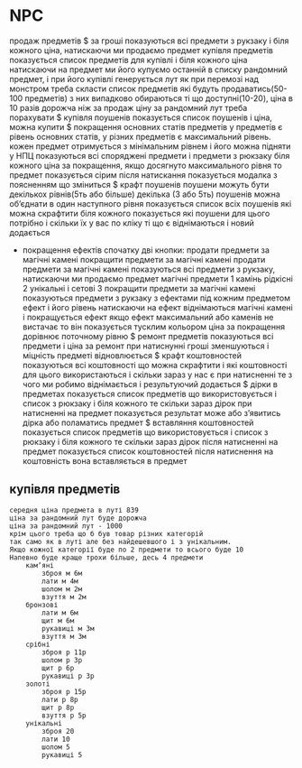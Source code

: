 # NPC
продаж предметів
$    за гроші
    показуються всі предмети з рукзаку і біля кожного ціна, натискаючи ми продаємо предмет
купівля предметів
    показується список предметів для купівлі і біля кожного ціна
    натискаючи на предмет ми його купуємо
    останній в списку рандомний предмет, і при його купівлі генерується лут як при перемозі над монстром
    треба скласти список предметів які будуть продаватись(50-100 предметів)
    з них випадково обираються ті що доступні(10-20), ціна в 10 разів дорожча ніж за продаж
    ціну за рандомний лут треба порахувати
$ купівля поушенів
    показується список поушенів і ціна, можна купити
$ покращення основних статів предметів
    у предметів є рівень основних статів, у різних предметів є максимальний рівень.
    кожен предмет отримується з мінімальним рівнем і його можна підняти
    у НПЦ показуються всі споряджені предмети і предмети з рюкзаку
    біля кожного ціна за покращення, якщо досягнуто максимального рівня то предмет показується сірим
    після натискання показується модалка з поясненням що зміниться
$ крафт поушенів
    поушени можуть бути декількох рівнів(5ть або більше)
    декілька (3 або 5ть) поушенів можна обʼєднати в один наступного рівня
    показується список всіх поушенів які можна скрафтити
    біля кожного показується які поушени для цього потрібно і скільки їх у вас
    по кліку ті що є віднімаються і новий додається
* покращення ефектів
    спочатку дві кнопки:
        продати предмети за магічні камені
        покращити предмети за магічні камені
    продати предмети за магічні камені
        показуються всі предмети з рукзаку, натискаючи ми продаємо предмет
        магічні предмети 1 камінь
        рідкісні 2
        унікальні і сетові 3
    покращити предмети за магічні камені
        показуються предмети з рукзаку з ефектами
        під кожним предметом ефект і його рівень
        натискаючи на ефект віднімаються магічні камені і покращується ефект
        якщо ефект максимальний або каменів не вистачає то він показується тусклим кольором
        ціна за покращення дорівнює поточному рівню
$ ремонт предметів
    показуються всі предмети і ціна за ремонт
    при натиснунні гроші зменшуються і міцність предметі відновлюється
$ крафт коштовностей
    показуються всі коштовності що можна скрафтити і які коштовності для цього використаються і скільки зараз у нас є
    при натисненні те з чого ми робимо віднімається і результуючий додається
$ дірки в предметах
    показується список предметів що використовується
    і список з рюкзаку
    і біля кожного те скільки зараз дірок
    при натисненні на предмет показується результат
    може або зʼявитись дірка або поламатись предмет
$ вставляння коштовностей
    показується список предметів що використовується
    і список з рюкзаку
    і біля кожного те скільки зараз дірок
    після натисненні на предмет показується список коштовностей
    після натиснення на коштовність вона вставляється в предмет

## купівля предметів
    середня ціна предмета в луті 839
    ціна за рандомний лут буде дорожча
    ціна за рандомний лут - 1000
    крім цього треба що б був товар різних категорій
    так само як в луті але без найдешевшого і з унікальним.
    Якщо кожної категорії буде по 2 предмети то всього буде 10
    Напевно буде краще трохи більше, десь 4 предмети
        камʼяні
            зброя м 6м
            лати м 4м
            шолом м 2м
            взуття м 2м
        бронзові
            лати м 6м
            щит м 6м
            рукавиці м 3м
            взуття м 3м
        срібні
            зброя р 11р
            шолом р 3р
            щит р 6р
            рукавиці р 3р
        золоті
            зброя р 15р
            лати р 8р
            щит р 8р
            взуття р 5р
        унікальні
            зброя 20
            лати 10
            шолом 5
            рукавиці 5


